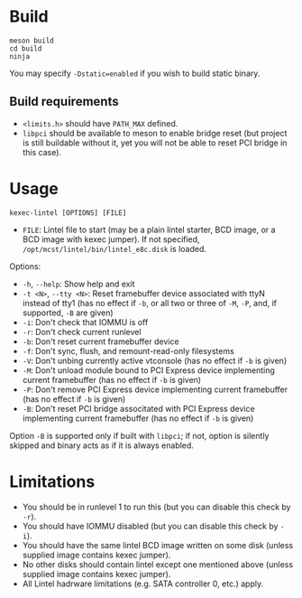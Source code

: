 # Build

```
meson build
cd build
ninja
```

You may specify `-Dstatic=enabled` if you wish to build static binary.

## Build requirements

* `<limits.h>` should have `PATH_MAX` defined.
* `libpci` should be available to meson to enable bridge reset (but project is still buildable without it, yet you will not be able to reset PCI bridge in this case).

# Usage

```
kexec-lintel [OPTIONS] [FILE]
```

* `FILE`: Lintel file to start (may be a plain lintel starter, BCD image, or a BCD image with kexec jumper). If not specified, `/opt/mcst/lintel/bin/lintel_e8c.disk` is loaded.

Options:

* `-h`, `--help`: Show help and exit
* `-t <N>`, `--tty <N>`: Reset framebuffer device associated with ttyN instead of tty1 (has no effect if `-b`, or all two or three of `-M`, `-P`, and, if supported, `-B` are given)
* `-i`: Don't check that IOMMU is off
* `-r`: Don't check current runlevel
* `-b`: Don't reset current framebuffer device
* `-f`: Don't sync, flush, and remount-read-only filesystems
* `-V`: Don't unbing currently active vtconsole (has no effect if `-b` is given)
* `-M`: Don't unload module bound to PCI Express device implementing current framebuffer (has no effect if `-b` is given)
* `-P`: Don't remove PCI Express device implementing current framebuffer (has no effect if `-b` is given)
* `-B`: Don't reset PCI bridge associtated with PCI Express device implementing current framebuffer (has no effect if `-b` is given)

Option `-B` is supported only if built with `libpci`; if not, option is silently skipped and binary acts as if it is always enabled.

# Limitations

* You should be in runlevel 1 to run this (but you can disable this check by `-r`).
* You should have IOMMU disabled (but you can disable this check by `-i`).
* You should have the same lintel BCD image written on some disk (unless supplied image contains kexec jumper).
* No other disks should contain lintel except one mentioned above (unless supplied image contains kexec jumper).
* All Lintel hadrware limitations (e.g. SATA controller 0, etc.) apply.
